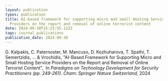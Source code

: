 ```yaml
---
layout: publication
types: publication
title: AI-based framework for supporting micro and small Hosting Service
  Providers on the report and removal of online terrorist content
date: 2024-09-30T15:23:55.122Z
tags: journal_publications
publication_date: 2024-09-30
---
```

<!--StartFragment-->

G. Kalpakis, C. Paternoster, M. Mancuso, D. Kozhuharova, T. Spathi, T. Semertzidis, ... & Vrochidis, "AI-Based Framework for Supporting Micro and Small Hosting Service Providers on the Report and Removal of Online Terrorist Content",  In *Paradigms on Technology Development for Security Practitioners (pp. 249-261). Cham: Springer Nature Switzerland,* 2024

<!--EndFragment-->